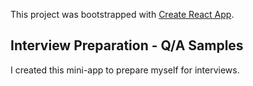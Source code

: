 This project was bootstrapped with [Create React App](https://github.com/facebook/create-react-app).

## Interview Preparation - Q/A Samples

I created this mini-app to prepare myself for interviews.